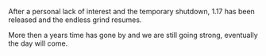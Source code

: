 After a personal lack of interest and the temporary shutdown, 1.17 has been released and the endless grind resumes.

More then a years time has gone by and we are still going strong, eventually the day will come.
